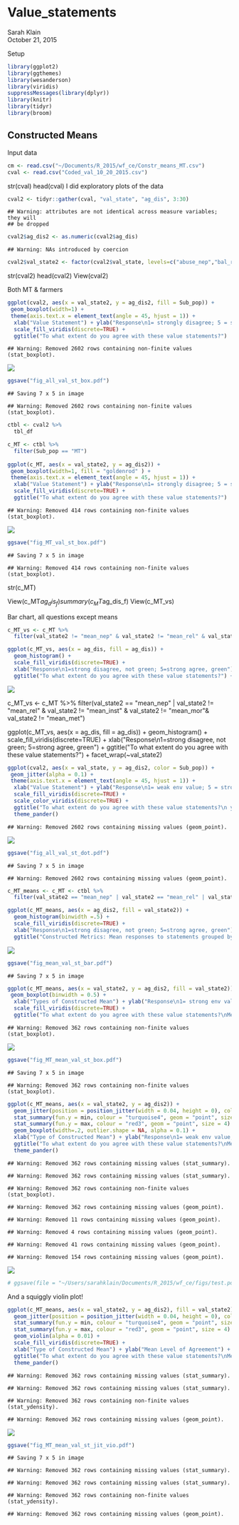# Value_statements
Sarah Klain  
October 21, 2015  



Setup


```r
library(ggplot2)
library(ggthemes)
library(wesanderson)
library(viridis)
suppressMessages(library(dplyr))
library(knitr)
library(tidyr)
library(broom)
```

## Constructed Means

Input data

```r
cm <- read.csv("~/Documents/R_2015/wf_ce/Constr_means_MT.csv")
cval <- read.csv("Coded_val_10_20_2015.csv")
```

str(cval)
head(cval)
I did exploratory plots of the data



```r
cval2 <- tidyr::gather(cval, "val_state", "ag_dis", 3:30)
```

```
## Warning: attributes are not identical across measure variables; they will
## be dropped
```

```r
cval2$ag_dis2 <- as.numeric(cval2$ag_dis) 
```

```
## Warning: NAs introduced by coercion
```

```r
cval2$val_state2 <- factor(cval2$val_state, levels=c("abuse_nep","bal_r_nep", "crisis_r_nep", "spaceship_nep", "bau_nep", "extract_r_ins", "clean_inst", "loss_r_ins", "comm_rel", "iden_rel", "kin_rel","resp_rel","wild_rel", "health_rel", "other_rel", "tech_r",  "decade_r_mor","right_r_mor",  "kin_met", "resp_met", "iden_met", "other_met", "mean_nep", "mean_rel", "mean_met", "mean_inst", "mean_mor"))
```
str(cval2)
head(cval2)
View(cval2)

Both MT & farmers


```r
ggplot(cval2, aes(x = val_state2, y = ag_dis2, fill = Sub_pop)) +
 geom_boxplot(width=1) +
 theme(axis.text.x = element_text(angle = 45, hjust = 1)) +
  xlab("Value Statement") + ylab("Response\n1= strongly disagree; 5 = strongly agree ") +
  scale_fill_viridis(discrete=TRUE) +
  ggtitle("To what extent do you agree with these value statements?")
```

```
## Warning: Removed 2602 rows containing non-finite values (stat_boxplot).
```

![](Value_st_exploration_files/figure-html/unnamed-chunk-4-1.png) 

```r
ggsave("fig_all_val_st_box.pdf")
```

```
## Saving 7 x 5 in image
```

```
## Warning: Removed 2602 rows containing non-finite values (stat_boxplot).
```


```r
ctbl <- cval2 %>%
  tbl_df

c_MT <- ctbl %>% 
  filter(Sub_pop == "MT")
  
ggplot(c_MT, aes(x = val_state2, y = ag_dis2)) +
 geom_boxplot(width=1, fill = "goldenrod" ) +
 theme(axis.text.x = element_text(angle = 45, hjust = 1)) +
  xlab("Value Statement") + ylab("Response\n1= strongly disagree; 5 = strongly agree ") +
  scale_fill_viridis(discrete=TRUE) +
  ggtitle("To what extent do you agree with these value statements?")
```

```
## Warning: Removed 414 rows containing non-finite values (stat_boxplot).
```

![](Value_st_exploration_files/figure-html/unnamed-chunk-5-1.png) 

```r
ggsave("fig_MT_val_st_box.pdf")
```

```
## Saving 7 x 5 in image
```

```
## Warning: Removed 414 rows containing non-finite values (stat_boxplot).
```

str(c_MT)

View(c_MT$ag_dis_f)
summary(c_MT$ag_dis_f)
View(c_MT_vs)

Bar chart, all questions except means

```r
c_MT_vs <- c_MT %>% 
  filter(val_state2 != "mean_nep" & val_state2 != "mean_rel" & val_state2 != "mean_inst" & val_state2 != "mean_mor"& val_state2 != "mean_met")

ggplot(c_MT_vs, aes(x = ag_dis, fill = ag_dis)) +
  geom_histogram() +
  scale_fill_viridis(discrete=TRUE) +
  xlab("Response\n1=strong disagree, not green; 5=strong agree, green") +
  ggtitle("To what extent do you agree with these value statements?") + facet_wrap(~val_state2)
```

![](Value_st_exploration_files/figure-html/unnamed-chunk-6-1.png) 

c_MT_vs <- c_MT %>% 
  filter(val_state2 == "mean_nep" | val_state2 != "mean_rel" & val_state2 != "mean_inst" & val_state2 != "mean_mor"& val_state2 != "mean_met")

ggplot(c_MT_vs, aes(x = ag_dis, fill = ag_dis)) +
  geom_histogram() +
  scale_fill_viridis(discrete=TRUE) +
  xlab("Response\n1=strong disagree, not green; 5=strong agree, green") +
  ggtitle("To what extent do you agree with these value statements?") + facet_wrap(~val_state2)




```r
ggplot(cval2, aes(x = val_state, y = ag_dis2, color = Sub_pop)) +
 geom_jitter(alpha = 0.1) +
 theme(axis.text.x = element_text(angle = 45, hjust = 1)) +
  xlab("Value Statement") + ylab("Response\n1= weak env value; 5 = strong env value") +
  scale_fill_viridis(discrete=TRUE) +
  scale_color_viridis(discrete=TRUE) +
  ggtitle("To what extent do you agree with these value statements?\n yellow = MT; blue = farmer") +
  theme_pander()
```

```
## Warning: Removed 2602 rows containing missing values (geom_point).
```

![](Value_st_exploration_files/figure-html/unnamed-chunk-7-1.png) 

```r
ggsave("fig_all_val_st_dot.pdf")
```

```
## Saving 7 x 5 in image
```

```
## Warning: Removed 2602 rows containing missing values (geom_point).
```


```r
c_MT_means <- c_MT <- ctbl %>% 
  filter(val_state2 == "mean_nep" | val_state2 == "mean_rel" | val_state2 == "mean_inst" | val_state2 == "mean_mor" )

ggplot(c_MT_means, aes(x = ag_dis2, fill = val_state2)) +
  geom_histogram(binwidth =.5) +
  scale_fill_viridis(discrete=TRUE) +
  xlab("Response\n1=strong disagree, not green; 5=strong agree, green") +
  ggtitle("Constructed Metrics: Mean responses to statements grouped by theme") + facet_wrap(~val_state2)
```

![](Value_st_exploration_files/figure-html/unnamed-chunk-8-1.png) 

```r
ggsave("fig_mean_val_st_bar.pdf")
```

```
## Saving 7 x 5 in image
```


```r
ggplot(c_MT_means, aes(x = val_state2, y = ag_dis2, fill = val_state2)) +
 geom_boxplot(binwidth = 0.5) +
  xlab("Types of Constructed Mean") + ylab("Response\n1= strong env value; 5 = weak env value") +
  scale_fill_viridis(discrete=TRUE) +
  ggtitle("To what extent do you agree with these value statements?\nMechanical Turk Sample")
```

```
## Warning: Removed 362 rows containing non-finite values (stat_boxplot).
```

![](Value_st_exploration_files/figure-html/unnamed-chunk-9-1.png) 

```r
ggsave("fig_MT_mean_val_st_box.pdf")
```

```
## Saving 7 x 5 in image
```

```
## Warning: Removed 362 rows containing non-finite values (stat_boxplot).
```


```r
ggplot(c_MT_means, aes(x = val_state2, y = ag_dis2)) +
  geom_jitter(position = position_jitter(width = 0.04, height = 0), color = "gold", alpha = 1/5) +
  stat_summary(fun.y = min, colour = "turquoise4", geom = "point", size = 4) +
  stat_summary(fun.y = max, colour = "red3", geom = "point", size = 4) +
  geom_boxplot(width=.2, outlier.shape = NA, alpha = 0.1) +
  xlab("Type of Constructed Mean") + ylab("Response\n1= weak env value; 5 = strong env value") +
  ggtitle("To what extent do you agree with these value statements?\nMechanical Turk Sample")  +
  theme_pander()
```

```
## Warning: Removed 362 rows containing missing values (stat_summary).
```

```
## Warning: Removed 362 rows containing missing values (stat_summary).
```

```
## Warning: Removed 362 rows containing non-finite values (stat_boxplot).
```

```
## Warning: Removed 362 rows containing missing values (geom_point).
```

```
## Warning: Removed 11 rows containing missing values (geom_point).
```

```
## Warning: Removed 4 rows containing missing values (geom_point).
```

```
## Warning: Removed 41 rows containing missing values (geom_point).
```

```
## Warning: Removed 154 rows containing missing values (geom_point).
```

![](Value_st_exploration_files/figure-html/unnamed-chunk-10-1.png) 

```r
# ggsave(file = "~/Users/sarahklain/Documents/R_2015/wf_ce/figs/test.pdf")
```

And a squiggly violin plot! 



```r
ggplot(c_MT_means, aes(x = val_state2, y = ag_dis2), fill = val_state2) +
  geom_jitter(position = position_jitter(width = 0.04, height = 0), color = "gold", alpha = 0.05) +
  stat_summary(fun.y = min, colour = "turquoise4", geom = "point", size = 4) +
  stat_summary(fun.y = max, colour = "red3", geom = "point", size = 4) +
  geom_violin(alpha = 0.01) +
  scale_fill_viridis(discrete=TRUE) +
  xlab("Type of Constructed Mean") + ylab("Mean Level of Agreement") +
  ggtitle("To what extent do you agree with these value statements?\nMechanical Turk Sample") +
  theme_pander()
```

```
## Warning: Removed 362 rows containing missing values (stat_summary).
```

```
## Warning: Removed 362 rows containing missing values (stat_summary).
```

```
## Warning: Removed 362 rows containing non-finite values (stat_ydensity).
```

```
## Warning: Removed 362 rows containing missing values (geom_point).
```

![](Value_st_exploration_files/figure-html/unnamed-chunk-11-1.png) 

```r
ggsave("fig_MT_mean_val_st_jit_vio.pdf")
```

```
## Saving 7 x 5 in image
```

```
## Warning: Removed 362 rows containing missing values (stat_summary).
```

```
## Warning: Removed 362 rows containing missing values (stat_summary).
```

```
## Warning: Removed 362 rows containing non-finite values (stat_ydensity).
```

```
## Warning: Removed 362 rows containing missing values (geom_point).
```
